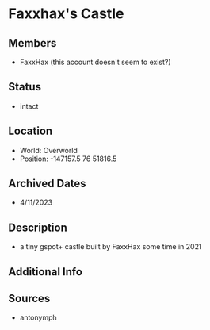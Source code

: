 # Faxxhax's Castle

## Members
- FaxxHax (this account doesn't seem to exist?)

## Status
- intact

## Location
- World: Overworld
- Position: -147157.5 76 51816.5

## Archived Dates
- 4/11/2023

## Description
- a tiny gspot+ castle built by FaxxHax some time in 2021

## Additional Info

## Sources
- antonymph

